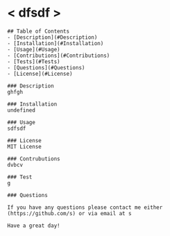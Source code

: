 # < dfsdf >

    ## Table of Contents 
    - [Description](#Description)
    - [Installation](#Installation)
    - [Usage](#Usage)
    - [Contributions](#Contributions)
    - [Tests](#Tests)
    - [Questions](#Questions)
    - [License](#License)
    
    ### Description
    ghfgh
    
    ### Installation
    undefined
    
    ### Usage 
    sdfsdf
    
    ### License
    MIT License
    
    ### Contrubutions
    dvbcv
    
    ### Test 
    g
    
    ### Questions 
    
    If you have any questions please contact me either (https://github.com/s) or via email at s 
    
    Have a great day! 